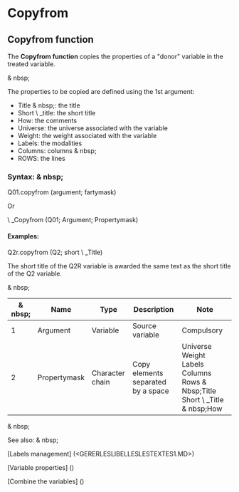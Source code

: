 # Copyfrom

## Copyfrom function

The **Copyfrom function** copies the properties of a "donor" variable in the treated variable.

& nbsp;

The properties to be copied are defined using the 1st argument:

* Title & nbsp;: the title
* Short \ _title: the short title
* How: the comments
* Universe: the universe associated with the variable
* Weight: the weight associated with the variable
* Labels: the modalities
* Columns: columns & nbsp;
* ROWS: the lines

### Syntax: & nbsp;

Q01.copyfrom (argument; fartymask)

Or

\ _Copyfrom (Q01; Argument; Propertymask)

#### Examples:

Q2r.copyfrom (Q2; short \ _Title)

The short title of the Q2R variable is awarded the same text as the short title of the Q2 variable.

& nbsp;

|& nbsp;|**Name** |**Type** |**Description** |**Note** |
|--- |--- |--- |--- |--- |
|&#49;|Argument |Variable |Source variable |Compulsory |
|&#50;|Propertymask |Character chain |Copy elements separated by a space |Universe Weight Labels Columns Rows & Nbsp;Title Short \ _Title & nbsp;How |


& nbsp;

See also: & nbsp;

[Labels management] (<GERERLESLIBELLESLESTEXTES1.MD>)

[Variable properties] (<modify the Proprities ofVariable.md>)

[Combine the variables] (<combine thevariables1.md>)